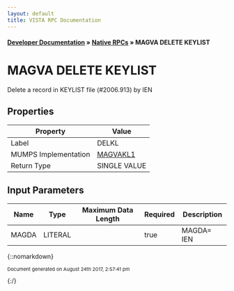 ```yaml
---
layout: default
title: VISTA RPC Documentation
---
```


#### [Developer Documentation](../index) &#187; [Native RPCs](TableOfContents) &#187; MAGVA DELETE KEYLIST<br/>
# MAGVA DELETE KEYLIST

Delete a record in KEYLIST file (#2006.913) by IEN

## Properties

Property | Value
--- | ---
Label | DELKL
MUMPS Implementation | [MAGVAKL1](http://code.osehra.org/dox/Routine_MAGVAKL1_source.html)
Return Type | SINGLE VALUE


## Input Parameters

Name | Type | Maximum Data Length | Required | Description
--- | --- | --- | --- | ---
MAGDA | LITERAL |  | true |  MAGDA&#x3D; IEN



{::nomarkdown} <br/><p style="font-size: 11px">Document generated on August 24th 2017, 2:57:41 pm</p>{:/}